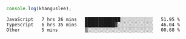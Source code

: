 ```js
console.log(khanguslee);
```

<!--START_SECTION:waka-->

```text
JavaScript   7 hrs 26 mins   █████████████░░░░░░░░░░░░   51.95 %
TypeScript   6 hrs 35 mins   ███████████▓░░░░░░░░░░░░░   46.04 %
Other        5 mins          ▒░░░░░░░░░░░░░░░░░░░░░░░░   00.68 %
```

<!--END_SECTION:waka-->

<!--
**khanguslee/khanguslee** is a ✨ _special_ ✨ repository because its `README.md` (this file) appears on your GitHub profile.

Here are some ideas to get you started:

- 🔭 I’m currently working on ...
- 🌱 I’m currently learning ...
- 👯 I’m looking to collaborate on ...
- 🤔 I’m looking for help with ...
- 💬 Ask me about ...
- 📫 How to reach me: ...
- 😄 Pronouns: ...
- ⚡ Fun fact: ...
-->
